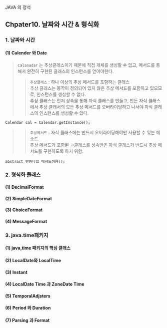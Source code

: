  JAVA 의 정석
## Chpater10. 날짜와 시간 & 형식화
### 1. 날짜와 시간
#### (1) Calender 와 Date


> `Calanadar` 는 추상클래스이기 때문에 직접 개체를 생성할 수 없고, 메서드를 통해서 완전히 구현된 클래스의 인스턴스를 얻어야한다.   
>> `추상클래스` : 하나 이상의 추상 메서드를 포함하는 클래스   
추상 클래스는 동작이 정의되어 있지 않은 추상 메서드를 포함하고 있으므로, 인스턴스를 생성할 수 없다.   
추상 클래스는 먼저 상속을 통해 자식 클래스를 만들고, 만든 자식 클래스에서 추상 클래서의 모든 추상 메서드를 오버라이딩하고 나서야 자식 클래스의 인스턴스를 생성할 수 있다.
```
Calendar cal = Calendar.getInstance();
``` 
>> `추상메서드` : 자식 클래스에는 반드시 오버라이딩해야만 사용할 수 있는 메소드.   
추상 메서드가 포함된 ㅋ클래스를 상속받은 자식 클래스가 반드시 추상 메서드를 구현하도록 하기 위함.
```
abstract 반환타입 메서드이름();
```

### 2. 형식화 클래스
#### (1) DecimalFormat
#### (2) SimpleDateFormat
#### (3) ChoiceFormat
#### (4) MessageFormat

### 3. java.time패키지
#### (1) java,time 패키지의 핵심 클래스
#### (2) LocalDate와 LocalTime
#### (3) Instant
#### (4) LocalDate Time 과 ZoneDate Time
#### (5) TemporalAdjsters
#### (6) Period 와 Duration
#### (7) Parsing 과 Format